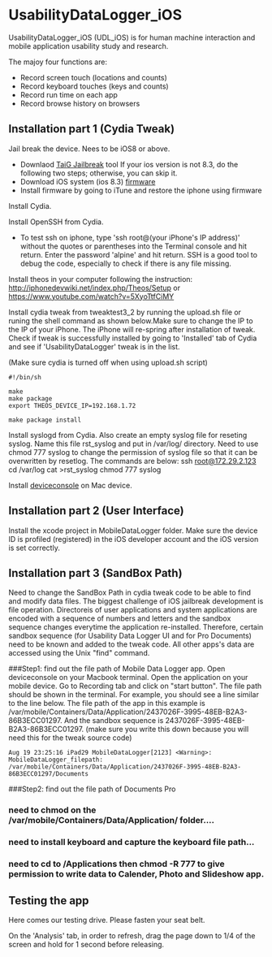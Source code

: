 # UsabilityDataLogger_iOS

UsabilityDataLogger_iOS (UDL_iOS) is for human machine interaction and mobile application usability study and research. 

The majoy four functions are: 
- Record screen touch (locations and counts)
- Record keyboard touches (keys and counts)
- Record run time on each app
- Record browse history on browsers 

## Installation part 1 (Cydia Tweak)
  Jail break the device. Nees to be iOS8 or above. 
  - Downlaod [TaiG Jailbreak](http://www.taig.com) tool 
  If  your ios version is not 8.3, do the following two steps; otherwise, you can skip it. 
  - Download iOS system (ios 8.3) [firmware](http://www.iphonehacks.com/download-iphone-ios-firmware)
  - Install firmware by going to iTune and restore the iphone using firmware
  
Install Cydia. 
  
Install OpenSSH from Cydia. 
  - To test ssh on iphone, type 'ssh root@(your iPhone's IP address)' without the quotes or parentheses into the Terminal console and hit return. Enter the password 'alpine' and hit return. SSH is a good tool to debug the code, especially to check if there is any file missing. 
  
Install theos in your computer following the instruction: 
http://iphonedevwiki.net/index.php/Theos/Setup
or
https://www.youtube.com/watch?v=5XyoTtfCiMY

Install cydia tweak from tweaktest3_2 by running the upload.sh file or runing the shell command as shown below.Make sure to change the IP to the IP of your iPhone. The iPhone will re-spring after installation of tweak. Check if tweak is successfully installed by going to 'Installed' tab of Cydia and see if 'UsabilityDataLogger' tweak is in the list. 

(Make sure cydia is turned off when using upload.sh script)

  ```
  #!/bin/sh

  make
  make package 
  export THEOS_DEVICE_IP=192.168.1.72
  
  make package install
  
  ```

Install syslogd from Cydia. Also create an empty syslog file for reseting syslog. Name this file rst_syslog and put in /var/log/ directory. Need to use chmod 777 syslog to change the permission of syslog file so that it can be overwritten by resetlog. The commands are below:
ssh root@172.29.2.123
cd /var/log
cat >rst_syslog
chmod 777 syslog

Install [deviceconsole](https://www.theiphonewiki.com/wiki/System_Log) on Mac device.   
  
  
## Installation part 2 (User Interface)
Install the xcode project in MobileDataLogger folder. Make sure the device ID is profiled (registered) in the iOS developer account and the iOS version is set correctly. 

## Installation part 3 (SandBox Path)
Need to change the SandBox Path in cydia tweak code to be able to find and modify data files. The biggest challenge of iOS jailbreak development is file operation. Directoreis of user applications and system applications are encoded with a sequence of numbers and letters and the sandbox sequence changes everytime the application re-installed. Therefore, certain sandbox sequence (for Usability Data Logger UI and for Pro Documents) need to be known and added to the tweak code. All other apps's data are accessed using the Unix "find" command. 

###Step1: find out the file path of Mobile Data Logger app. 
Open deviceconsole on your Macbook terminal. Open the application on your mobile device. Go to Recording tab and click on "start button". The file path should be shown in the terminal. For example, you should see a line similar to the line below. The file path of the app in this example is /var/mobile/Containers/Data/Application/2437026F-3995-48EB-B2A3-86B3ECC01297. And the sandbox sequence is 2437026F-3995-48EB-B2A3-86B3ECC01297.  (make sure you write this down because you will need this for the tweak source code)

```
Aug 19 23:25:16 iPad29 MobileDataLogger[2123] <Warning>: MobileDataLogger_filepath: /var/mobile/Containers/Data/Application/2437026F-3995-48EB-B2A3-86B3ECC01297/Documents
```
###Step2: find out the file path of Documents Pro 

### need to chmod on the /var/mobile/Containers/Data/Application/ folder....

### need to install keyboard and capture the keyboard file path...

### need to cd to /Applications then chmod -R 777 to give permission to write data to Calender, Photo and Slideshow app. 

## Testing the app
Here comes our testing drive. Please fasten your seat belt.

On the 'Analysis' tab, in order to refresh, drag the page down to 1/4 of the screen and hold for 1 second before releasing. 

